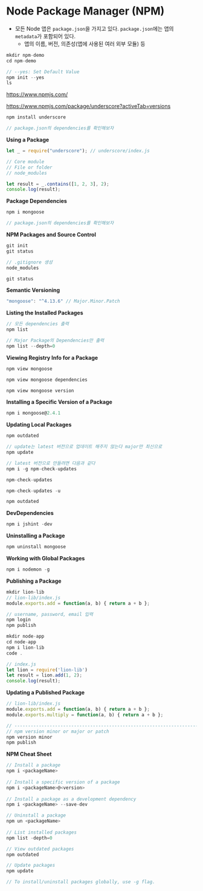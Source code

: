 # Node Package Manager (NPM)

- 모든 Node 앱은 `package.json`을 가지고 있다. `package.json`에는 앱의 `metadata`가 포함되어 있다. 
  - 앱의 이름, 버전, 의존성(앱에 사용된 여러 외부 모듈) 등

```javascript
mkdir npm-demo
cd npm-demo

// --yes: Set Default Value
npm init --yes
ls
```

https://www.npmjs.com/

https://www.npmjs.com/package/underscore?activeTab=versions

```javascript
npm install underscore

// package.json의 dependencies를 확인해보자
```

**Using a Package**

```javascript
let _ = require("underscore"); // underscore/index.js

// Core module
// File or folder
// node_modules

let result = _.contains([1, 2, 3], 2);
console.log(result);
```

**Package Dependencies**

```javascript
npm i mongoose

// package.json의 dependencies를 확인해보자
```

**NPM Packages and Source Control**

```javascript
git init
git status

// .gitignore 생성
node_modules

git status
```

**Semantic Versioning**

```javascript
"mongoose": "^4.13.6" // Major.Minor.Patch
```

**Listing the Installed Packages**

```javascript
// 모든 dependencies 출력
npm list

// Major Package의 Dependencies만 출력
npm list --depth=0
```

**Viewing Registry Info for a Package**

```javascript
npm view mongoose

npm view mongoose dependencies

npm view mongoose version
```

**Installing a Specific Version of a Package**

```javascript
npm i mongoose@2.4.1
```

**Updating Local Packages**

```javascript
npm outdated

// update는 latest 버전으로 업데이트 해주지 않는다 major만 최신으로 
npm update

// latest 버전으로 만들려면 다음과 같다
npm i -g npm-check-updates

npm-check-updates

npm-check-updates -u

npm outdated
```

**DevDependencies**

```javascript
npm i jshint -dev
```

**Uninstalling a Package**

```javascript
npm uninstall mongoose
```

**Working with Global Packages**

```javascript
npm i nodemon -g
```

**Publishing a Package**

```javascript
mkdir lion-lib
// lion-lib/index.js
module.exports.add = function(a, b) { return a + b };

// username, password, email 입력
npm login
npm publish

mkdir node-app
cd node-app
npm i lion-lib
code .

// index.js
let lion = require('lion-lib')
let result = lion.add(1, 2);
console.log(result);
```

**Updating a Published Package**

```javascript
// lion-lib/index.js
module.exports.add = function(a, b) { return a + b };
module.exports.multiply = function(a, b) { return a + b };

// --------------------------------------------------------------------------------------
// npm version minor or major or patch
npm version minor
npm publish
```

**NPM Cheat Sheet**

```javascript
// Install a package
npm i <packageName>
    
// Install a specific version of a package
npm i <packageName>@<version>
    
// Install a package as a development dependency
npm i <packageName> --save-dev

// Uninstall a package
npm un <packageName>
    
// List installed packages
npm list -depth=0

// View outdated packages
npm outdated

// Update packages
npm update

// To install/uninstall packages globally, use -g flag.
```

